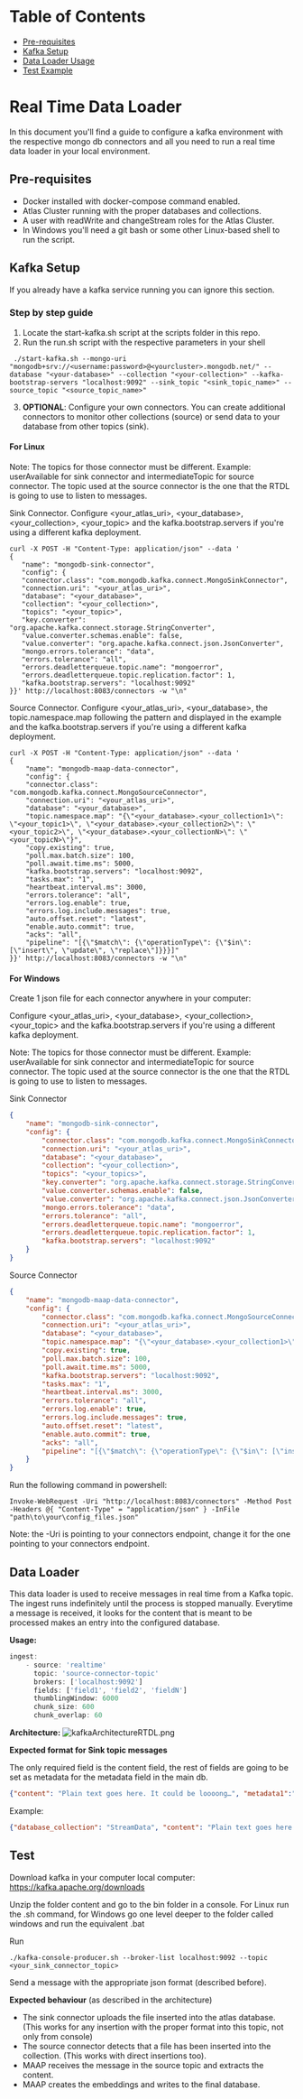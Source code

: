 
# Table of Contents
- [Pre-requisites](#pre-requisites)
- [Kafka Setup](#kafka-setup)
- [Data Loader Usage](#data-loader)
- [Test Example](#test)

# Real Time Data Loader

In this document you'll find a guide to configure a kafka environment with the respective
mongo db connectors and all you need to run a real time data loader in your local environment.

## Pre-requisites

- Docker installed with docker-compose command enabled.
- Atlas Cluster running with the proper databases and collections.
- A user with readWrite and changeStream roles for the Atlas Cluster.
- In Windows you'll need a git bash or some other Linux-based shell to run the script.

## Kafka Setup

If you already have a kafka service running you can ignore this section.

### Step by step guide

1. Locate the start-kafka.sh script at the scripts folder in this repo.
2. Run the run.sh script with the respective parameters in your shell
```shell
 ./start-kafka.sh --mongo-uri "mongodb+srv://<username:password>@<yourcluster>.mongodb.net/" --database "<your-database>" --collection "<your-collection>" --kafka-bootstrap-servers "localhost:9092" --sink_topic "<sink_topic_name>" --source_topic "<source_topic_name>"
```

3. **OPTIONAL**: Configure your own connectors. You can create additional connectors to monitor other collections (source)
or send data to your database from other topics (sink).

#### For Linux

Note: The topics for those connector must be different. Example: userAvailable for sink connector
and intermediateTopic for source connector. The topic used at the source connector is the one that the
RTDL is going to use to listen to messages.

Sink Connector. Configure <your_atlas_uri>, <your_database>, <your_collection>, <your_topic> and
the kafka.bootstrap.servers if you're using a different kafka deployment.

```shell
curl -X POST -H "Content-Type: application/json" --data '
{
   "name": "mongodb-sink-connector",
   "config": {
   "connector.class": "com.mongodb.kafka.connect.MongoSinkConnector",
   "connection.uri": "<your_atlas_uri>",
   "database": "<your_database>",
   "collection": "<your_collection>",
   "topics": "<your_topic>",
   "key.converter": "org.apache.kafka.connect.storage.StringConverter",
   "value.converter.schemas.enable": false,
   "value.converter": "org.apache.kafka.connect.json.JsonConverter",
   "mongo.errors.tolerance": "data",
   "errors.tolerance": "all",
   "errors.deadletterqueue.topic.name": "mongoerror",
   "errors.deadletterqueue.topic.replication.factor": 1,
   "kafka.bootstrap.servers": "localhost:9092"
}}' http://localhost:8083/connectors -w "\n"
```

Source Connector. Configure <your_atlas_uri>, <your_database>, the topic.namespace.map following the pattern and
displayed in the example and the kafka.bootstrap.servers if you're using a different kafka deployment.

```shell
curl -X POST -H "Content-Type: application/json" --data '
{
    "name": "mongodb-maap-data-connector",
    "config": {
    "connector.class": "com.mongodb.kafka.connect.MongoSourceConnector",
    "connection.uri": "<your_atlas_uri>",
    "database": "<your_database>",
    "topic.namespace.map": "{\"<your_database>.<your_collection1>\": \"<your_topic1>\", \"<your_database>.<your_collection2>\": \"<your_topic2>\", \"<your_database>.<your_collectionN>\": \"<your_topicN>\"}",
    "copy.existing": true,
    "poll.max.batch.size": 100,
    "poll.await.time.ms": 5000,
    "kafka.bootstrap.servers": "localhost:9092",
    "tasks.max": "1",
    "heartbeat.interval.ms": 3000,
    "errors.tolerance": "all",
    "errors.log.enable": true,
    "errors.log.include.messages": true,
    "auto.offset.reset": "latest",
    "enable.auto.commit": true,
    "acks": "all",
    "pipeline": "[{\"$match\": {\"operationType\": {\"$in\": [\"insert\", \"update\", \"replace\"]}}}]"
}}' http://localhost:8083/connectors -w "\n"
```

#### For Windows

Create 1 json file for each connector anywhere in your computer:

Configure <your_atlas_uri>, <your_database>, <your_collection>, <your_topic> and the kafka.bootstrap.servers if you're using a different kafka deployment.

Note: The topics for those connector must be different. Example: userAvailable for sink connector
and intermediateTopic for source connector. The topic used at the source connector is the one that the
RTDL is going to use to listen to messages.

Sink Connector
```json
{
	"name": "mongodb-sink-connector",
	"config": {
		"connector.class": "com.mongodb.kafka.connect.MongoSinkConnector",
		"connection.uri": "<your_atlas_uri>",
		"database": "<your_database>",
		"collection": "<your_collection>",
		"topics": "<your_topics>",
		"key.converter": "org.apache.kafka.connect.storage.StringConverter",
		"value.converter.schemas.enable": false,
		"value.converter": "org.apache.kafka.connect.json.JsonConverter",
		"mongo.errors.tolerance": "data",
		"errors.tolerance": "all",
		"errors.deadletterqueue.topic.name": "mongoerror",
		"errors.deadletterqueue.topic.replication.factor": 1,
		"kafka.bootstrap.servers": "localhost:9092"
	}
}
```

Source Connector
```json
{
	"name": "mongodb-maap-data-connector",
	"config": {
		"connector.class": "com.mongodb.kafka.connect.MongoSourceConnector",
		"connection.uri": "<your_atlas_uri>",
		"database": "<your_database>",
		"topic.namespace.map": "{\"<your_database>.<your_collection1>\": \"<your_topic1>\", \"<your_database>.<your_collection2>\": \"<your_topic2>\", \"<your_database>.<your_collectionN>\": \"<your_topicN>\"}",
		"copy.existing": true,
		"poll.max.batch.size": 100,
		"poll.await.time.ms": 5000,
		"kafka.bootstrap.servers": "localhost:9092",
		"tasks.max": "1",
		"heartbeat.interval.ms": 3000,
		"errors.tolerance": "all",
		"errors.log.enable": true,
		"errors.log.include.messages": true,
		"auto.offset.reset": "latest",
		"enable.auto.commit": true,
		"acks": "all",
		"pipeline": "[{\"$match\": {\"operationType\": {\"$in\": [\"insert\", \"update\", \"replace\"]}}}]"
	}
}
```

Run the following command in powershell:

```shell
Invoke-WebRequest -Uri "http://localhost:8083/connectors" -Method Post -Headers @{ "Content-Type" = "application/json" } -InFile "path\to\your\config_files.json"
```

Note: the -Uri is pointing to your connectors endpoint, change it for the one pointing to your connectors endpoint.

## Data Loader
This data loader is used to receive messages in real time from a Kafka topic. The ingest runs indefinitely until the process
is stopped manually. Everytime a message is received, it looks for the content that is meant to be
processed makes an entry into the configured database.

**Usage:**
```js
ingest:
    - source: 'realtime'
      topic: 'source-connector-topic'
      brokers: ['localhost:9092']
      fields: ['field1', 'field2', 'fieldN']
      thumblingWindow: 6000
      chunk_size: 600
      chunk_overlap: 60
```

**Architecture:**
![kafkaArchitectureRTDL.png](img%2FkafkaArchitectureRTDL.png)

**Expected format for Sink topic messages**

The only required field is the content field, the rest of fields are going to be set as metadata for the metadata field in the main db.

```json
{"content": "Plain text goes here. It could be loooong…", "metadata1":"value1", "metadata2":"value2", "metadataN":"valueN"}
```

Example:

```json
{"database_collection": "StreamData", "content": "Plain text goes here. It could be loooong…", "title": "Test Text", "created": "2021-11-17T03:19:56.186Z"}
```

## Test

Download kafka in your computer local computer: https://kafka.apache.org/downloads

Unzip the folder content and go to the bin folder in a console.
For Linux run the .sh command, for Windows go one level deeper to the folder called windows and run the equivalent .bat

Run
```shell
./kafka-console-producer.sh --broker-list localhost:9092 --topic <your_sink_connector_topic>
```
Send a message with the appropriate json format (described before).

**Expected behaviour** (as described in the architecture)

- The sink connector uploads the file inserted into the atlas database. (This works for any insertion with the proper format into this topic, not only from console)
- The source connector detects that a file has been inserted into the collection. (This works with direct insertions too).
- MAAP receives the message in the source topic and extracts the content.
- MAAP creates the embeddings and writes to the final database.